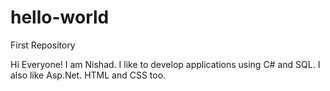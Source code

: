 # hello-world
First Repository

Hi Everyone!
I am Nishad. I like to develop applications using C# and SQL.
I also like Asp.Net. HTML and CSS too.
